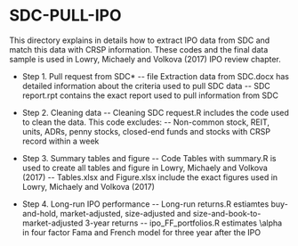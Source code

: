 # SDC-PULL-IPO
This directory explains in details how to extract IPO data from SDC and match this data with CRSP information.
These codes and the final data sample is used in Lowry, Michaely and Volkova (2017) IPO review chapter.

* Step 1. Pull request from SDC*
-- file Extraction data from SDC.docx has detailed information about the criteria used to pull SDC data
-- SDC report.rpt contains the exact report used to pull information from SDC

* Step 2. Cleaning data
-- Cleaning SDC request.R includes the code used to clean the data. This code excludes:
-- Non-common stock, REIT, units, ADRs, penny stocks, closed-end funds and stocks with CRSP record within a week

* Step 3. Summary tables and figure
-- Code Tables with summary.R is used to create all tables and figure in Lowry, Michaely and Volkova (2017)
-- Tables.xlsx and Figure.xlsx include the exact figures used in Lowry, Michaely and Volkova (2017)

* Step 4. Long-run IPO performance
-- Long-run returns.R estiamtes buy-and-hold, market-adjusted, size-adjusted and size-and-book-to-market-adjusted 3-year returns
-- ipo_FF_portfolios.R estimates \alpha in four factor Fama and French model for three year after the IPO
